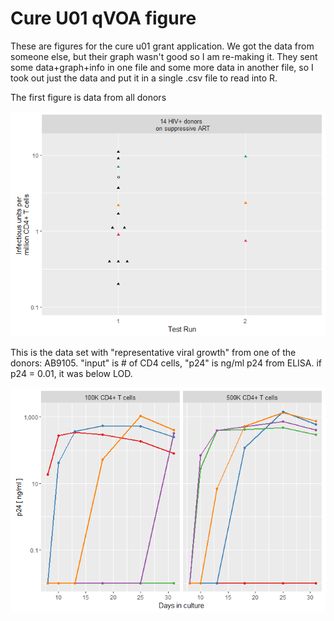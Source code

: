 Cure U01 qVOA figure
================

These are figures for the cure u01 grant application. We got the data from someone else, but their graph wasn't good so I am re-making it. They sent some data+graph+info in one file and some more data in another file, so I took out just the data and put it in a single .csv file to read into R.

The first figure is data from all donors

![](qVOA_figure_redo_files/figure-markdown_github/unnamed-chunk-1-1.png)

This is the data set with "representative viral growth" from one of the donors: AB9105. "input" is \# of CD4 cells, "p24" is ng/ml p24 from ELISA. if p24 = 0.01, it was below LOD.

![](qVOA_figure_redo_files/figure-markdown_github/unnamed-chunk-2-1.png)
